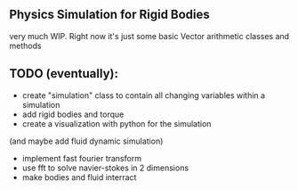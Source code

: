 Physics Simulation for Rigid Bodies 
-----------------------------------
very much WIP. Right now it's just some basic Vector arithmetic classes and methods

TODO (eventually):
------------------
* create "simulation" class to contain all changing variables within a simulation
* add rigid bodies and torque
* create a visualization with python for the simulation

(and maybe add fluid dynamic simulation)
* implement fast fourier transform
* use fft to solve navier-stokes in 2 dimensions
* make bodies and fluid interract
